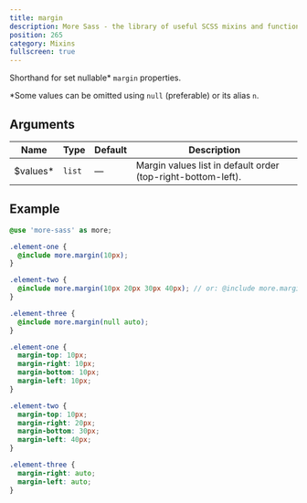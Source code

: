 ```yaml
---
title: margin
description: More Sass - the library of useful SCSS mixins and functions.
position: 265
category: Mixins
fullscreen: true
---
```


Shorthand for set nullable* `margin` properties.

<alert type="info">*Some values can be omitted using `null` (preferable) or its alias `n`.</alert>

## Arguments

| Name                                       | Type   | Default | Description                                                  |
|--------------------------------------------|--------|---------|--------------------------------------------------------------|
| $values<span class="text-red-600">*</span> | `list` | —       | Margin values list in default order (top-right-bottom-left). |

## Example

<code-group>
  
  <code-block label="SCSS" active>
  
  ```scss
  @use 'more-sass' as more;
  
  .element-one {
  	@include more.margin(10px);
  }
  
  .element-two {
  	@include more.margin(10px 20px 30px 40px); // or: @include more.margin(10px, 20px, 30px, 40px);
  }
  
  .element-three {
  	@include more.margin(null auto);
  }
  ```
  
  </code-block>
  
  <code-block label="Output">
  
  ```css
  .element-one {
  	margin-top: 10px;
  	margin-right: 10px;
  	margin-bottom: 10px;
  	margin-left: 10px;
  }
  
  .element-two {
  	margin-top: 10px;
  	margin-right: 20px;
  	margin-bottom: 30px;
  	margin-left: 40px;
  }
  
  .element-three {
  	margin-right: auto;
  	margin-left: auto;
  }
  ```
  
  </code-block>
  
</code-group>

